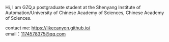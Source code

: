 

Hi, I am GZQ,a postgraduate student at the Shenyang Institute of Automation/University of Chinese Academy of Sciences, Chinese Academy of Sciences.

contact me:
https://likecanyon.github.io/  
email：1174578375@qq.com

